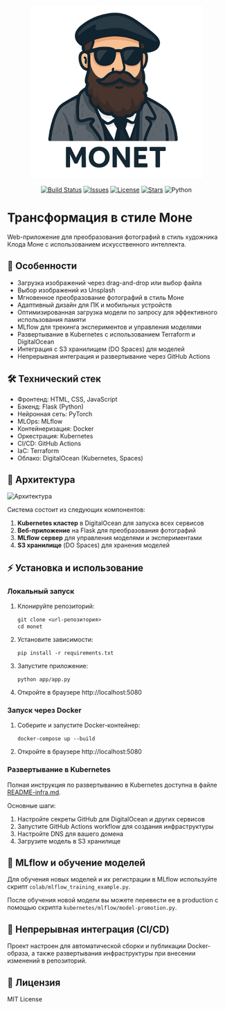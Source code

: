 <p align="center">
  <img src="repo/logo.png" width="400" alt="Monet Style Transfer Logo">
</p>

<p align="center">
  <a href="https://github.com/kopistas/monet-style-app-gan/actions"><img src="https://github.com/kopistas/monet-style-app-gan/workflows/Build%20and%20Push%20Docker%20Image/badge.svg" alt="Build Status"></a>
  <a href="https://github.com/kopistas/monet-style-app-gan/issues"><img src="https://img.shields.io/github/issues/kopistas/monet-style-app-gan.svg" alt="Issues"></a>
  <a href="https://github.com/kopistas/monet-style-app-gan/blob/main/LICENSE"><img src="https://img.shields.io/github/license/kopistas/monet-style-app-gan.svg" alt="License"></a>
  <a href="https://github.com/kopistas/monet-style-app-gan/stargazers"><img src="https://img.shields.io/github/stars/kopistas/monet-style-app-gan.svg" alt="Stars"></a>
  <img src="https://img.shields.io/badge/python-3.9+-blue.svg" alt="Python">
</p>

# Трансформация в стиле Моне

Web-приложение для преобразования фотографий в стиль художника Клода Моне с использованием искусственного интеллекта.

## 📌 Особенности

- Загрузка изображений через drag-and-drop или выбор файла
- Выбор изображений из Unsplash
- Мгновенное преобразование фотографий в стиль Моне
- Адаптивный дизайн для ПК и мобильных устройств
- Оптимизированная загрузка модели по запросу для эффективного использования памяти
- MLflow для трекинга экспериментов и управления моделями
- Развертывание в Kubernetes с использованием Terraform и DigitalOcean
- Интеграция с S3 хранилищем (DO Spaces) для моделей
- Непрерывная интеграция и развертывание через GitHub Actions

## 🛠️ Технический стек

- Фронтенд: HTML, CSS, JavaScript
- Бэкенд: Flask (Python)
- Нейронная сеть: PyTorch
- MLOps: MLflow
- Контейнеризация: Docker
- Оркестрация: Kubernetes
- CI/CD: GitHub Actions
- IaC: Terraform
- Облако: DigitalOcean (Kubernetes, Spaces)

## 🎯 Архитектура

![Архитектура](repo/architecture.png)

Система состоит из следующих компонентов:

1. **Kubernetes кластер** в DigitalOcean для запуска всех сервисов
2. **Веб-приложение** на Flask для преобразования фотографий
3. **MLflow сервер** для управления моделями и экспериментами
4. **S3 хранилище** (DO Spaces) для хранения моделей

## ⚡ Установка и использование

### Локальный запуск

1. Клонируйте репозиторий:
   ```
   git clone <url-репозитория>
   cd monet
   ```

2. Установите зависимости:
   ```
   pip install -r requirements.txt
   ```

3. Запустите приложение:
   ```
   python app/app.py
   ```

4. Откройте в браузере http://localhost:5080

### Запуск через Docker

1. Соберите и запустите Docker-контейнер:
   ```
   docker-compose up --build
   ```

2. Откройте в браузере http://localhost:5080

### Развертывание в Kubernetes

Полная инструкция по развертыванию в Kubernetes доступна в файле [README-infra.md](README-infra.md).

Основные шаги:

1. Настройте секреты GitHub для DigitalOcean и других сервисов
2. Запустите GitHub Actions workflow для создания инфраструктуры
3. Настройте DNS для вашего домена
4. Загрузите модель в S3 хранилище

## 🚀 MLflow и обучение моделей

Для обучения новых моделей и их регистрации в MLflow используйте скрипт `colab/mlflow_training_example.py`.

После обучения новой модели вы можете перевести ее в production с помощью скрипта `kubernetes/mlflow/model-promotion.py`.

## 🔄 Непрерывная интеграция (CI/CD)

Проект настроен для автоматической сборки и публикации Docker-образа, а также развертывания инфраструктуры при внесении изменений в репозиторий.

## 📄 Лицензия

MIT License 